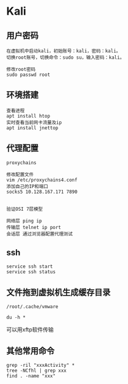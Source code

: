 # Kali

## 用户密码

```
在虚拟机中启动kali，初始账号：kali，密码：kali。
切换root账号，切换命令：sudo su，输入密码：kali。

修改root密码
sudo passwd root
```

## 环境搭建

```
查看进程
apt install htop
实时查看当前网卡流量及ip
apt install jnettop
```



## 代理配置

```
proxychains

修改配置文件
vim /etc/proxychains4.conf
添加自己的IP和端口
socks5 10.128.167.171 7890


验证OSI 7层模型

网络层 ping ip
传输层 telnet ip port
会话层 通过浏览器配置代理测试
```



## ssh

```
service ssh start
service ssh status
```





## 文件拖到虚拟机生成缓存目录

```
/root/.cache/vmware

du -h *
```

可以用xftp软件传输



## 其他常用命令

```
grep -ril "xxxActivity" *
tree -NCfhl | grep xxx
find . -name "xxx"
```


